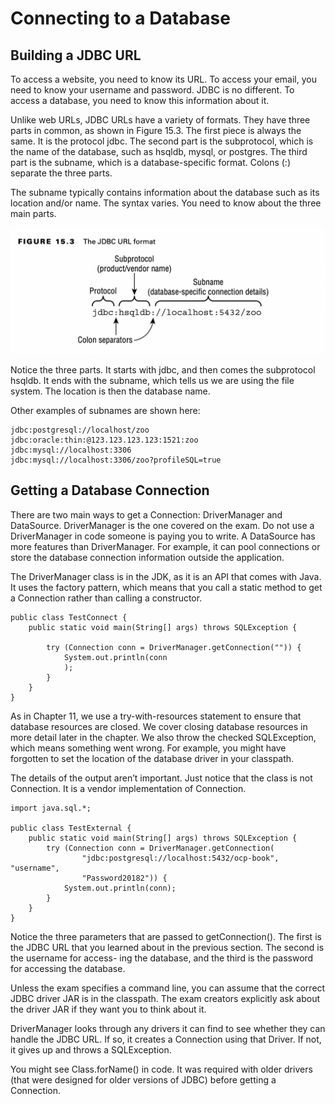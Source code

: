 # Connecting to a Database

## Building a JDBC URL

To access a website, you need to know its URL. To access your email, you need to know your username and password. JDBC
is no different. To access a database, you need to know this information about it.

Unlike web URLs, JDBC URLs have a variety of formats. They have three parts in common, as shown in Figure 15.3. The
first piece is always the same. It is the protocol jdbc. The second part is the subprotocol, which is the name of the
database, such as hsqldb, mysql, or postgres. The third part is the subname, which is a database-specific format.
Colons (:) separate the three parts.

The subname typically contains information about the database such as its location and/or name. The syntax varies. You
need to know about the three main parts.

![](connecting_to_a_database/The-JDBC-URL-format.png)

Notice the three parts. It starts with jdbc, and then comes the subprotocol hsqldb. It ends with the subname, which
tells us we are using the file system. The location is then the database name.

Other examples of subnames are shown here:

    jdbc:postgresql://localhost/zoo 
    jdbc:oracle:thin:@123.123.123.123:1521:zoo 
    jdbc:mysql://localhost:3306 
    jdbc:mysql://localhost:3306/zoo?profileSQL=true

## Getting a Database Connection

There are two main ways to get a Connection: DriverManager and DataSource. DriverManager is the one covered on the exam.
Do not use a DriverManager in code someone is paying you to write. A DataSource has more features than DriverManager.
For example, it can pool connections or store the database connection information outside the application.

The DriverManager class is in the JDK, as it is an API that comes with Java. It uses the factory pattern, which means
that you call a static method to get a Connection rather than calling a constructor.

    public class TestConnect {
        public static void main(String[] args) throws SQLException {

            try (Connection conn = DriverManager.getConnection("")) {
                System.out.println(conn
                );
            }
        }
    }

As in Chapter 11, we use a try-with-resources statement to ensure that database resources are closed. We cover closing
database resources in more detail later in the chapter. We also throw the checked SQLException, which means something
went wrong. For example, you might have forgotten to set the location of the database driver in your classpath.

The details of the output aren’t important. Just notice that the class is not Connection. It is a vendor implementation
of Connection.

    import java.sql.*;
    
    public class TestExternal {
        public static void main(String[] args) throws SQLException {
            try (Connection conn = DriverManager.getConnection(
                    "jdbc:postgresql://localhost:5432/ocp-book", "username",
                    "Password20182")) {
                System.out.println(conn);
            }
        }
    }

Notice the three parameters that are passed to getConnection(). The first is the JDBC URL that you learned about in the
previous section. The second is the username for access- ing the database, and the third is the password for accessing
the database.

Unless the exam specifies a command line, you can assume that the correct JDBC driver JAR is in the classpath. The exam
creators explicitly ask about the driver JAR if they want you to think about it.

DriverManager looks through any drivers it can find to see whether they can handle the JDBC URL. If so, it creates a
Connection using that Driver. If not, it gives up and throws a SQLException.

You might see Class.forName() in code. It was required with older drivers (that were designed for older versions of
JDBC) before getting a Connection.